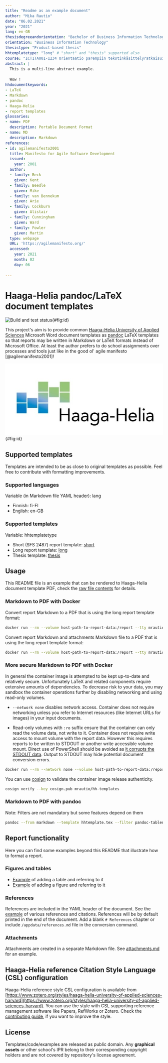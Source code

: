 ```yaml
---
title: "Readme as an example document"
author: "Mika Rautio"
date: "06.02.2021"
year: "2021"
lang: en-GB
thesisdegreeandorientation: "Bachelor of Business Information Technology"
orientation: "Business Information Technology"
thesistype: "Product-based thesis"
hhtemplatetype: "long" # "short" and "thesis" supported also
course: "ICT1TA001-1234 Orientaatio parempiin tekstinkäsittelyratkaisuihin"
abstract: |
  This is a multi-line abstract example.

  Wow !
hhdocumentkeywords:
- LaTeX
- Markdown
- pandoc
- Haaga-Helia
- report templates
glossaries:
- name: PDF
  description: Portable Document Format
- name: MD
  description: Markdown
references:
- id: agilemanifesto2001
  title: Manifesto for Agile Software Development
  issued:
    year: 2001
  author:
  - family: Beck
    given: Kent
  - family: Beedle
    given: Mike
  - family: van Bennekum
    given: Arie
  - family: Cockburn
    given: Alistair
  - family: Cunningham
    given: Ward
  - family: Fowler
    given: Martin
  type: webpage
  URL: 'https://agilemanifesto.org/'
  accessed:
    year: 2021
    month: 02
    day: 06

---
```


# Haaga-Helia pandoc/LaTeX document templates

![Build and test status](https://github.com/mrautio/hh-templates/workflows/CI/badge.svg){#fig:id}

This project's aim is to provide common [Haaga-Helia University of Applied Sciences](https://www.haaga-helia.fi/en) Microsoft Word document templates as [pandoc](https://pandoc.org/) LaTeX templates so that reports may be written in Markdown or LaTeX formats instead of Microsoft Office. At least the author prefers to do school assignments over processes and tools just like in the good ol' agile manifesto [@agilemanifesto2001]!

![Haaga-Helia University of Applied Sciences report logo](media/hhreportlogo.png){#fig:id}

## Supported templates

Templates are intended to be as close to original templates as possible. Feel free to contribute with formatting improvements.

### Supported languages

Variable (in Markdown file YAML header): lang

* Finnish: fi-FI
* English: en-GB

### Supported templates

Variable: hhtemplatetype

* Short (SFS 2487) report template: [short](https://github.com/mrautio/hh-templates/blob/main/examples/README_short_english.pdf)
* Long report template: [long](https://github.com/mrautio/hh-templates/blob/main/examples/README_long_english.pdf)
* Thesis template: [thesis](https://github.com/mrautio/hh-templates/blob/main/examples/README_thesis_english.pdf)

## Usage

This README file is an example that can be rendered to Haaga-Helia document template PDF, check the [raw file contents](https://github.com/mrautio/hh-templates/raw/main/README.md) for details.

### Markdown to PDF with Docker

Convert report Markdown to a PDF that is using the long report template format:
```sh
docker run --rm --volume host-path-to-report-data:/report --tty mrautio/hh-templates --output /report/report.pdf /report/report.md --variable=hhtemplatetype:long
```

Convert report Markdown and attachments Markdown file to a PDF that is using the long report template format:
```sh
docker run --rm --volume host-path-to-report-data:/report --tty mrautio/hh-templates --output /report/report.pdf /report/report.md /appdata/references.md /report/attachments.md --variable=hhtemplatetype:long
```

### More secure Markdown to PDF with Docker

In general the container image is attempted to be kept up-to-date and relatively secure. Unfortunately LaTeX and related components require extensive amounts of dependencies. To decrease risk to your data, you may sandbox the container operations further by disabling networking and using read-only volumes.

- `--network none` disables network access. Container does not require networking unless you refer to Internet resources (like Internet URLs for images) in your input documents. 

- Read-only volumes with `:ro` suffix ensure that the container can only read the volume data, not write to it. Container does not require write access to mount volume with the report data. However this requires reports to be written to STDOUT or another write accessible volume mount. Direct use of PowerShell should be avoided as [it corrupts the STDOUT data](https://docs.microsoft.com/en-us/archive/blogs/sergey_babkins_blog/un-messing-unicode-in-powershell). Output to STDOUT may hide potential document conversion errors.

```sh
docker run --rm --network none --volume host-path-to-report-data:/report:ro --attach stdout mrautio/hh-templates --to=pdf --output - /report/report.md > report.pdf
```

You can use [cosign](https://github.com/sigstore/cosign) to validate the container image release authenticity.

```sh
cosign verify --key cosign.pub mrautio/hh-templates
```

### Markdown to PDF with pandoc

Note: Filters are not mandatory but some features depend on them

```sh
pandoc --from markdown --template hhtemplate.tex --filter pandoc-tablenos --filter pandoc-fignos --filter pandoc-citeproc --filter pandoc-plantuml --pdf-engine=xelatex --listings --csl=https://www.zotero.org/styles/haaga-helia-university-of-applied-sciences-harvard -o report.pdf report.md --variable=hhtemplatetype:long
```

## Report functionality

Here you can find some examples beyond this README that illustrate how to format a report.

### Figures and tables

* [Example](https://raw.githubusercontent.com/mrautio/hh-templates/main/test/cases/05_tables/README.md) of adding a table and referring to it
* [Example](https://raw.githubusercontent.com/mrautio/hh-templates/main/test/cases/04_figures/README.md) of adding a figure and referring to it

### References

References are included in the YAML header of the document. See the [example](https://raw.githubusercontent.com/mrautio/hh-templates/main/test/cases/03_references/README.md) of various references and citations. References will be by default printed in the end of the document. Add a blank `# References` chapter or include `/appdata/references.md` file in the conversion command.

### Attachments

Attachments are created in a separate Markdown file. See [attachments.md](https://github.com/mrautio/hh-templates/blob/main/attachments.md) for an example.

## Haaga-Helia reference Citation Style Language (CSL) configuration

Haaga-Helia reference style CSL configuration is available from [https://www.zotero.org/styles/haaga-helia-university-of-applied-sciences-harvard](https://www.zotero.org/styles/haaga-helia-university-of-applied-sciences-harvard). You can use the style with CSL supporting reference management software like Papers, RefWorks or Zotero. Check the [contributing guide](https://github.com/citation-style-language/styles/blob/master/CONTRIBUTING.md), if you want to improve the style.

## License

Templates/code/examples are released as public domain. Any **graphical assets** or other school's IPR belong to their corresponding copyright holders and are not covered by repository's license agreement.

